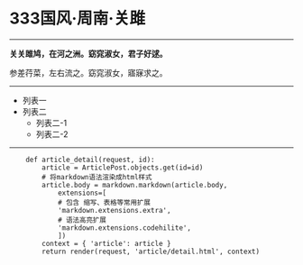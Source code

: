 # 333国风·周南·关雎
---
**关关雎鸠，在河之洲。窈窕淑女，君子好逑。**

参差荇菜，左右流之。窈窕淑女，寤寐求之。

---
+ 列表一
+ 列表二
    + 列表二-1
    + 列表二-2
---

```
    def article_detail(request, id):
        article = ArticlePost.objects.get(id=id)
        # 将markdown语法渲染成html样式
        article.body = markdown.markdown(article.body,
            extensions=[
            # 包含 缩写、表格等常用扩展
            'markdown.extensions.extra',
            # 语法高亮扩展
            'markdown.extensions.codehilite',
            ])
        context = { 'article': article }
        return render(request, 'article/detail.html', context)
```